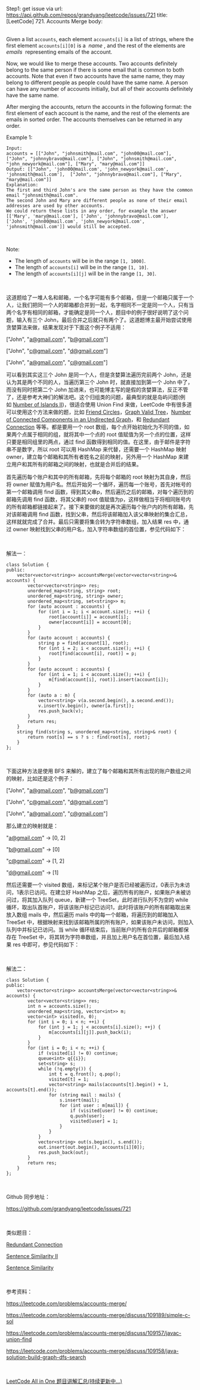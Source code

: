 Step1: get issue via url: https://api.github.com/repos/grandyang/leetcode/issues/721 
 title:[LeetCode] 721. Accounts Merge 
 body:  
  

Given a list `accounts`, each element `accounts[i]` is a list of strings, where the first element `accounts[i][0]` is a  _name_ , and the rest of the elements are  _emails_  representing emails of the account.

Now, we would like to merge these accounts. Two accounts definitely belong to the same person if there is some email that is common to both accounts. Note that even if two accounts have the same name, they may belong to different people as people could have the same name. A person can have any number of accounts initially, but all of their accounts definitely have the same name.

After merging the accounts, return the accounts in the following format: the first element of each account is the name, and the rest of the elements are emails in sorted order. The accounts themselves can be returned in any order.

Example 1:
    
    
    Input: 
    accounts = [["John", "johnsmith@mail.com", "john00@mail.com"], ["John", "johnnybravo@mail.com"], ["John", "johnsmith@mail.com", "john_newyork@mail.com"], ["Mary", "mary@mail.com"]]
    Output: [["John", 'john00@mail.com', 'john_newyork@mail.com', 'johnsmith@mail.com'],  ["John", "johnnybravo@mail.com"], ["Mary", "mary@mail.com"]]
    Explanation: 
    The first and third John's are the same person as they have the common email "johnsmith@mail.com".
    The second John and Mary are different people as none of their email addresses are used by other accounts.
    We could return these lists in any order, for example the answer [['Mary', 'mary@mail.com'], ['John', 'johnnybravo@mail.com'], 
    ['John', 'john00@mail.com', 'john_newyork@mail.com', 'johnsmith@mail.com']] would still be accepted.
    

 

Note:

  * The length of `accounts` will be in the range `[1, 1000]`.
  * The length of `accounts[i]` will be in the range `[1, 10]`.
  * The length of `accounts[i][j]` will be in the range `[1, 30]`.



 

这道题给了一堆人名和邮箱，一个名字可能有多个邮箱，但是一个邮箱只属于一个人，让我们把同一个人的邮箱都合并到一起，名字相同不一定是同一个人，只有当两个名字有相同的邮箱，才能确定是同一个人，题目中的例子很好说明了这个问题，输入有三个 John，最后合并之后就只有两个了。这道题博主最开始尝试使用贪婪算法来做，结果发现对于下面这个例子不适用：

["John", "a@gmail.com", "b@gmail.com"]

["John", "c@gmail.com", "d@gmail.com"]

["John", "a@gmail.com", "c@gmail.com"]

可以看到其实这三个 John 是同一个人，但是贪婪算法遍历完前两个 John，还是认为其是两个不同的人，当遍历第三个 John 时，就直接加到第一个 John 中了，而没有同时把第二个 John 加进来，也可能博主写的是假的贪婪算法，反正不管了，还是参考大神们的解法吧。这个归组类的问题，最典型的就是岛屿问题(例如 [Number of Islands II](http://www.cnblogs.com/grandyang/p/5190419.html))，很适合使用 Union Find 来做，LeetCode 中有很多道可以使用这个方法来做的题，比如 [Friend Circles](http://www.cnblogs.com/grandyang/p/6686983.html)，[Graph Valid Tree](http://www.cnblogs.com/grandyang/p/5257919.html)，[Number of Connected Components in an Undirected Graph](http://www.cnblogs.com/grandyang/p/5166356.html)，和 [Redundant Connection](http://www.cnblogs.com/grandyang/p/7628977.html) 等等。都是要用一个 root 数组，每个点开始初始化为不同的值，如果两个点属于相同的组，就将其中一个点的 root 值赋值为另一个点的位置，这样只要是相同组里的两点，通过 find 函数得到相同的值。在这里，由于邮件是字符串不是数字，所以 root 可以用 HashMap 来代替，还需要一个 HashMap 映射owner，建立每个邮箱和其所有者姓名之前的映射，另外用一个 HashMap 来建立用户和其所有的邮箱之间的映射，也就是合并后的结果。

首先遍历每个账户和其中的所有邮箱，先将每个邮箱的 root 映射为其自身，然后将 owner 赋值为用户名。然后开始另一个循环，遍历每一个账号，首先对帐号的第一个邮箱调用 find 函数，得到其父串p，然后遍历之后的邮箱，对每个遍历到的邮箱先调用 find 函数，将其父串的 root 值赋值为p，这样做相当于将相同账号内的所有邮箱都链接起来了。接下来要做的就是再次遍历每个账户内的所有邮箱，先对该邮箱调用 find 函数，找到父串，然后将该邮箱加入该父串映射的集合汇总，这样就就完成了合并。最后只需要将集合转为字符串数组，加入结果 res 中，通过 owner 映射找到父串的用户名，加入字符串数组的首位置，参见代码如下：

 

解法一：
    
    
    class Solution {
    public:
        vector<vector<string>> accountsMerge(vector<vector<string>>& accounts) {
            vector<vector<string>> res;
            unordered_map<string, string> root;
            unordered_map<string, string> owner;
            unordered_map<string, set<string>> m;
            for (auto account : accounts) {
                for (int i = 1; i < account.size(); ++i) {
                    root[account[i]] = account[i];
                    owner[account[i]] = account[0];
                }
            }
            for (auto account : accounts) {
                string p = find(account[1], root);
                for (int i = 2; i < account.size(); ++i) {
                    root[find(account[i], root)] = p;
                }
            }
            for (auto account : accounts) {
                for (int i = 1; i < account.size(); ++i) {
                    m[find(account[i], root)].insert(account[i]);
                }
            }
            for (auto a : m) {
                vector<string> v(a.second.begin(), a.second.end());
                v.insert(v.begin(), owner[a.first]);
                res.push_back(v);
            }
            return res;
        }
        string find(string s, unordered_map<string, string>& root) {
            return root[s] == s ? s : find(root[s], root);
        }
    };

 

下面这种方法是使用 BFS 来解的，建立了每个邮箱和其所有出现的账户数组之间的映射，比如还是这个例子：

["John", "a@gmail.com", "b@gmail.com"]

["John", "c@gmail.com", "d@gmail.com"]

["John", "a@gmail.com", "c@gmail.com"]

那么建立的映射就是：

"a@gmail.com" -> [0, 2]

"b@gmail.com" -> [0]

"c@gmail.com" -> [1, 2]

"d@gmail.com" -> [1]

然后还需要一个 visited 数组，来标记某个账户是否已经被遍历过，0表示为未访问，1表示已访问。在建立好 HashMap 之后，遍历所有的账户，如果账户未被访问过，将其加入队列 queue，新建一个 TreeSet，此时进行队列不为空的 while 循环，取出队首账户，将该该账户标记已访问1，此时将该账户的所有邮箱取出来放入数组 mails 中，然后遍历 mails 中的每一个邮箱，将遍历到的邮箱加入 TreeSet 中，根据映射来找到该邮箱所属的所有账户，如果该账户未访问，则加入队列中并标记已访问。当 while 循环结束后，当前账户的所有合并后的邮箱都保存在 TreeSet 中，将其转为字符串数组，并且加上用户名在首位置，最后加入结果 res 中即可，参见代码如下：

 

解法二：
    
    
    class Solution {
    public:
        vector<vector<string>> accountsMerge(vector<vector<string>>& accounts) {
            vector<vector<string>> res;
            int n = accounts.size();
            unordered_map<string, vector<int>> m;
            vector<int> visited(n, 0);
            for (int i = 0; i < n; ++i) {
                for (int j = 1; j < accounts[i].size(); ++j) {
                    m[accounts[i][j]].push_back(i);
                }
            }
            for (int i = 0; i < n; ++i) {
                if (visited[i] != 0) continue;
                queue<int> q{{i}};
                set<string> s;
                while (!q.empty()) {
                    int t = q.front(); q.pop();
                    visited[t] = 1;
                    vector<string> mails(accounts[t].begin() + 1, accounts[t].end());
                    for (string mail : mails) {
                        s.insert(mail);
                        for (int user : m[mail]) {
                            if (visited[user] != 0) continue;
                            q.push(user);
                            visited[user] = 1;
                        }
                    }
                }
                vector<string> out(s.begin(), s.end());
                out.insert(out.begin(), accounts[i][0]);
                res.push_back(out);
            }
            return res;
        }
    }; 

 

Github 同步地址：

<https://github.com/grandyang/leetcode/issues/721>

 

类似题目：

[Redundant Connection](http://www.cnblogs.com/grandyang/p/7628977.html)

[Sentence Similarity II](http://www.cnblogs.com/grandyang/p/8053934.html) 

[Sentence Similarity](http://www.cnblogs.com/grandyang/p/8016251.html)

 

参考资料：

<https://leetcode.com/problems/accounts-merge/>

<https://leetcode.com/problems/accounts-merge/discuss/109189/simple-c-sol>[  
](https://leetcode.com/problems/accounts-merge/discuss/109189/simple-c-sol)

<https://leetcode.com/problems/accounts-merge/discuss/109157/javac-union-find>

<https://leetcode.com/problems/accounts-merge/discuss/109158/java-solution-build-graph-dfs-search>

 

[LeetCode All in One 题目讲解汇总(持续更新中...)](http://www.cnblogs.com/grandyang/p/4606334.html)
